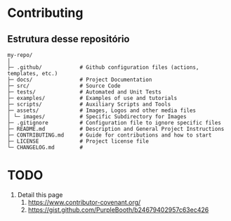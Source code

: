 # Contributing

## Estrutura desse repositório

```
my-repo/
│
├─ .github/            # Github configuration files (actions, templates, etc.)
├─ docs/               # Project Documentation
├─ src/                # Source Code
├─ tests/              # Automated and Unit Tests
├─ examples/           # Examples of use and tutorials
├─ scripts/            # Auxiliary Scripts and Tools
├─ assets/             # Images, Logos and other media files
│ └─ images/           # Specific Subdirectory for Images
├─ .gitignore          # Configuration file to ignore specific files
├─ README.md           # Description and General Project Instructions
├─ CONTRIBUTING.md     # Guide for contributions and how to start
├─ LICENSE             # Project license file
└─ CHANGELOG.md        # 

```

# TODO

1. Detail this page
   1. https://www.contributor-covenant.org/
   2. https://gist.github.com/PurpleBooth/b24679402957c63ec426